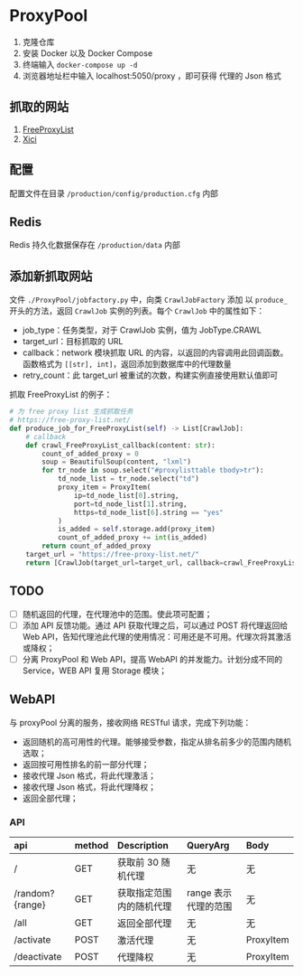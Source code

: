 # ProxyPool

1. 克隆仓库
2. 安装 Docker 以及 Docker Compose
3. 终端输入 `docker-compose up -d`
4. 浏览器地址栏中输入 localhost:5050/proxy ，即可获得 代理的 Json 格式

## 抓取的网站

1. [FreeProxyList](https://free-proxy-list.net/)
2. [Xici](https://www.xicidaili.com/)

## 配置

配置文件在目录 `/production/config/production.cfg` 内部

## Redis

Redis 持久化数据保存在 `/production/data` 内部

## 添加新抓取网站

文件 `./ProxyPool/jobfactory.py` 中，向类 `CrawlJobFactory` 添加 以 `produce_` 开头的方法，返回 `CrawlJob` 实例的列表。每个 `CrawlJob` 中的属性如下：

- job_type：任务类型，对于 CrawlJob 实例，值为 JobType.CRAWL
- target_url：目标抓取的 URL
- callback：network 模块抓取 URL 的内容，以返回的内容调用此回调函数。函数格式为 `[[str], int]`，返回添加到数据库中的代理数量
- retry_count：此 target_url 被重试的次数，构建实例直接使用默认值即可

抓取 FreeProxyList 的例子：

``` python
# 为 free proxy list 生成抓取任务
# https://free-proxy-list.net/
def produce_job_for_FreeProxyList(self) -> List[CrawlJob]:
    # callback
    def crawl_FreeProxyList_callback(content: str):
        count_of_added_proxy = 0
        soup = BeautifulSoup(content, "lxml")
        for tr_node in soup.select("#proxylisttable tbody>tr"):
            td_node_list = tr_node.select("td")
            proxy_item = ProxyItem(
                ip=td_node_list[0].string,
                port=td_node_list[1].string,
                https=td_node_list[6].string == "yes"
            )
            is_added = self.storage.add(proxy_item)
            count_of_added_proxy += int(is_added)
        return count_of_added_proxy
    target_url = "https://free-proxy-list.net/"
    return [CrawlJob(target_url=target_url, callback=crawl_FreeProxyList_callback),]
```

## TODO

- [ ] 随机返回的代理，在代理池中的范围。使此项可配置；
- [ ] 添加 API 反馈功能。通过 API 获取代理之后，可以通过 POST 将代理返回给 Web API，告知代理池此代理的使用情况：可用还是不可用。代理次将其激活或降权；
- [ ] 分离 ProxyPool 和 Web API，提高 WebAPI 的并发能力。计划分成不同的 Service，WEB API 复用 Storage 模块；

## WebAPI

与 proxyPool 分离的服务，接收网络 RESTful 请求，完成下列功能：

- 返回随机的高可用性的代理。能够接受参数，指定从排名前多少的范围内随机选取；
- 返回按可用性排名的前一部分代理；
- 接收代理 Json 格式，将此代理激活；
- 接收代理 Json 格式，将此代理降权；
- 返回全部代理；

### API

| api | method | Description | QueryArg | Body |
| :--- | :--- | :--- | :--- | :--- |
| / | GET | 获取前 30 随机代理 | 无 | 无 |
| /random?{range} | GET | 获取指定范围内的随机代理 | range 表示代理的范围 | 无 |
| /all | GET | 返回全部代理 | 无 | 无 |
| /activate | POST | 激活代理 | 无 | ProxyItem |
| /deactivate | POST | 代理降权 | 无 | ProxyItem |
